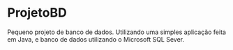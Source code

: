 # ProjetoBD

Pequeno projeto de banco de dados. Utilizando uma simples aplicação feita em Java, e banco de dados utilizando o Microsoft SQL Sever.
